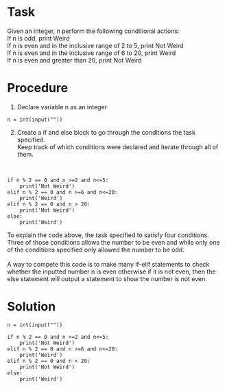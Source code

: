 # Task

Given an integer, n perform the following conditional actions: <br>
    If n is odd, print Weird <br>
    If n is even and in the inclusive range of 2 to 5, print Not Weird <br >
    If n is even and in the inclusive range of 6 to 20, print Weird <br>
    If n is even and greater than 20, print Not Weird <br>

# Procedure
1. Declare variable n as an integer
```
n = int(input(""))
```

2. Create a if and else block to go through the conditions the task specified. <br>
Keep track of which conditions were declared and iterate through all of them. <br>
<br>

```
if n % 2 == 0 and n >=2 and n<=5:
    print('Not Weird')
elif n % 2 == 0 and n >=6 and n<=20:
    print('Weird')
elif n % 2 == 0 and n > 20:
    print('Not Weird')
else:
    print('Weird')
```
To explain the code above, the task specified to satisfy four conditions. Three of those conditions allows the number to be even and while only one of the conditions specified only allowed the number to be odd.<br>
<br>
A way to compete this code is to make many if-elif statements to check whether the inputted number n is even otherwise if it is not even, then the else statement will output a statement to show the number is not even. 

# Solution
```
n = int(input(""))

if n % 2 == 0 and n >=2 and n<=5:
    print('Not Weird')
elif n % 2 == 0 and n >=6 and n<=20:
    print('Weird')
elif n % 2 == 0 and n > 20:
    print('Not Weird')
else:
    print('Weird')
```
